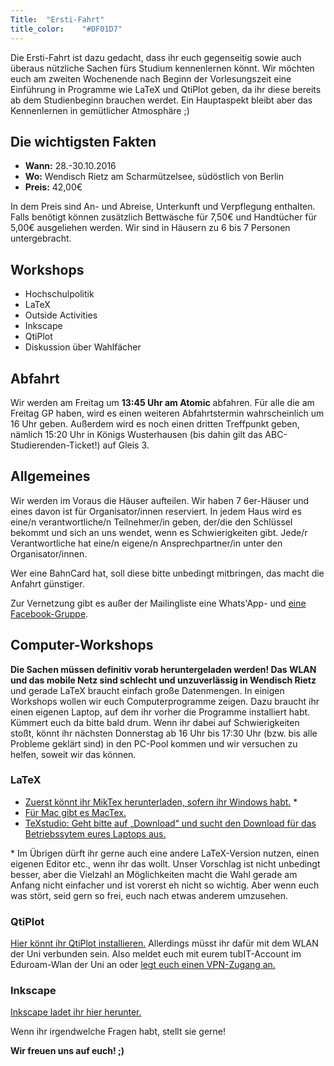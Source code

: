 ```yaml
---
Title:	"Ersti-Fahrt"
title_color:	"#DF01D7"
---
```

Die Ersti-Fahrt ist dazu gedacht, dass ihr euch gegenseitig sowie auch überaus nützliche Sachen fürs Studium kennenlernen könnt. Wir möchten euch am zweiten Wochenende nach Beginn der Vorlesungszeit eine Einführung in Programme wie LaTeX und QtiPlot geben, da ihr diese bereits ab dem Studienbeginn brauchen werdet. Ein Hauptaspekt bleibt aber das Kennenlernen in gemütlicher Atmosphäre ;)

## Die wichtigsten Fakten
* **Wann:** 28.-30.10.2016
* **Wo:** Wendisch Rietz am Scharmützelsee, südöstlich von Berlin
* **Preis:** 42,00€

In dem Preis sind An- und Abreise, Unterkunft und Verpflegung enthalten. Falls benötigt können zusätzlich Bettwäsche für 7,50€ und Handtücher für 5,00€ ausgeliehen werden.
Wir sind in Häusern zu 6 bis 7 Personen untergebracht.

## Workshops
* Hochschulpolitik
* LaTeX
* Outside Activities
* Inkscape
* QtiPlot
* Diskussion über Wahlfächer

## Abfahrt
Wir werden am Freitag um **13:45 Uhr am Atomic** abfahren.
Für alle die am Freitag GP haben, wird es einen weiteren Abfahrtstermin wahrscheinlich um 16 Uhr geben.
Außerdem wird es noch einen dritten Treffpunkt geben, nämlich 15:20 Uhr in Königs Wusterhausen (bis dahin gilt das ABC-Studierenden-Ticket!) auf Gleis 3.

## Allgemeines
Wir werden im Voraus die Häuser aufteilen. Wir haben 7 6er-Häuser und eines davon ist für Organisator/innen reserviert. In jedem Haus wird es eine/n verantwortliche/n Teilnehmer/in geben, der/die den Schlüssel bekommt und sich an uns wendet, wenn es Schwierigkeiten gibt. Jede/r Verantwortliche hat eine/n eigene/n Ansprechpartner/in unter den Organisator/innen.

Wer eine BahnCard hat, soll diese bitte unbedingt mitbringen, das macht die Anfahrt günstiger.

Zur Vernetzung gibt es außer der Mailingliste eine Whats'App- und [eine Facebook-Gruppe](https://www.facebook.com/groups/517190595157808/ "Facebook").

## Computer-Workshops
**Die Sachen müssen definitiv vorab heruntergeladen werden! Das WLAN und das mobile Netz sind schlecht und unzuverlässig in Wendisch Rietz** und gerade LaTeX braucht einfach große Datenmengen.
In einigen Workshops wollen wir euch Computerprogramme zeigen. Dazu braucht ihr einen eigenen Laptop, auf dem ihr vorher die Programme installiert habt. Kümmert euch da bitte bald drum. Wenn ihr dabei auf Schwierigkeiten stoßt, könnt ihr nächsten Donnerstag ab 16 Uhr bis 17:30 Uhr (bzw. bis alle Probleme geklärt sind) in den PC-Pool kommen und wir versuchen zu helfen, soweit wir das können.

### LaTeX
* [Zuerst könnt ihr MikTex herunterladen, sofern ihr Windows habt.](http://miktex.org/download "MikTex") *
* [Für Mac gibt es MacTex.](https://tug.org/mactex/mactex-download.html "MacTex")
* [TeXstudio: Geht bitte auf „Download“ und sucht den Download für das Betriebssytem eures Laptops aus.](http://www.texstudio.org "TeXstudio")

\* Im Übrigen dürft ihr gerne auch eine andere LaTeX-Version nutzen, einen eigenen Editor etc., wenn ihr das wollt. Unser Vorschlag ist nicht unbedingt besser, aber die Vielzahl an Möglichkeiten macht die Wahl gerade am Anfang nicht einfacher und ist vorerst eh nicht so wichtig. Aber wenn euch was stört, seid gern so frei, euch nach etwas anderem umzusehen.

### QtiPlot
[Hier könnt ihr QtiPlot installieren.](https://www.physik.tu-berlin.de/qtiplot "QtiPlot") Allerdings müsst ihr dafür mit dem WLAN der Uni verbunden sein. Also meldet euch mit eurem tubIT-Account im Eduroam-Wlan der Uni an oder [legt euch einen VPN-Zugang an.](https://www.tubit.tu-berlin.de/menue/dienste/kommunikation_internet/vpn "Eine Anleitung")


### Inkscape
[Inkscape ladet ihr hier herunter.](https://inkscape.org/en/download "Inkscape")


Wenn ihr irgendwelche Fragen habt, stellt sie gerne!

**Wir freuen uns auf euch! ;)**
